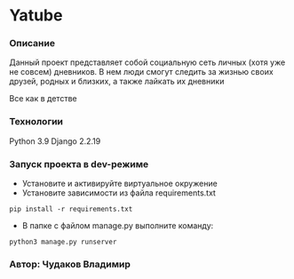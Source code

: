 # Yatube
### Описание

Данный проект представляет собой социальную сеть личных (хотя уже не совсем) дневников.
В нем люди смогут следить за жизнью своих друзей, родных и близких, а также лайкать их дневники

Все как в детстве
### Технологии
Python 3.9
Django 2.2.19
### Запуск проекта в dev-режиме
- Установите и активируйте виртуальное окружение
- Установите зависимости из файла requirements.txt
```
pip install -r requirements.txt
``` 
- В папке с файлом manage.py выполните команду:
```
python3 manage.py runserver
```
### Автор: Чудаков Владимир
